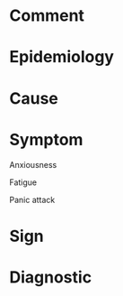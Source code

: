 # Comment

# Epidemiology

# Cause

# Symptom

Anxiousness

Fatigue

Panic attack

# Sign

# Diagnostic
